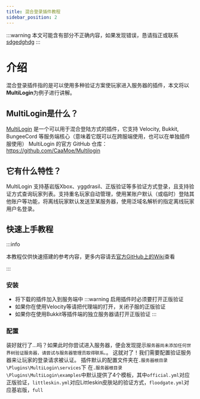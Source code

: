 ```yaml
---
title: 混合登录插件教程
sidebar_position: 2
---
```

:::warning
本文可能含有部分不正确内容，如果发现错误，恳请指正或联系[sdgedghdg](https://github.com/sdgedghdg)
:::
# 介绍

混合登录插件指的是可以使用多种验证方案使玩家进入服务器的插件，本文将以**MultiLogin**为例子进行讲解。

## MultiLogin是什么？

[MultiLogin](https://github.com/CaaMoe/Multilogin) 是一个可以用于混合登陆方式的插件，它支持 Velocity, Bukkit, BungeeCord 等服务端核心（意味着它既可以在跨服端使用，也可以在单独插件服使用）
MultiLogin 的官方 GitHub 仓库：https://github.com/CaaMoe/Multilogin

## 它有什么特性？
MultiLogin 支持基岩版Xbox、yggdrasil、正版验证等多验证方式登录，且支持验证方式查询玩家列表。支持重名玩家自动管理，使用某账户默认（或临时）登陆其他账户等功能，将离线玩家默认发送至某服务器，使用泛域名解析的指定离线玩家用户名登录。

## 快速上手教程

:::info

本教程仅供快速搭建的参考内容，更多内容请去[官方GitHub上的Wiki](https://github.com/CaaMoe/MultiLogin/wiki)查看

:::

### 安装

- 将下载的插件加入到服务端中
:::warning
启用插件时必须要打开正版验证
- 如果你在使用Velocity等请把代理端的打开，关闭子服的正版验证
- 如果你在使用Bukkit等插件端的独立服务器请打开正版验证
:::

### 配置

装好就行了...吗？如果此时你尝试进入服务器，便会发现提示`服务器尚未添加任何世界树验证服务器，请尝试与服务器管理员取得联系。`。
这就对了！我们需要配置验证服务器来让玩家的登录请求被认证。
插件默认的配置文件夹在`.服务器根目录\Plugins\MultiLogin\services`下
在`.服务器根目录\Plugins\MultiLogin\examples`中默认提供了4个模板，其中`official.yml`对应正版验证，`littleskin.yml`对应Littleskin皮肤站的验证方式，`floodgate.yml`对应基岩版，`full`
